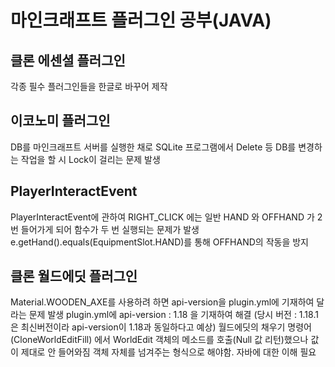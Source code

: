 마인크래프트 플러그인 공부(JAVA)
======================
## 클론 에센셜 플러그인
각종 필수 플러그인들을 한글로 바꾸어 제작

## 이코노미 플러그인
DB를 마인크래프트 서버를 실행한  채로 SQLite 프로그램에서 Delete 등 DB를 변경하는 작업을 할 시 Lock이 걸리는 문제 발생

## PlayerInteractEvent
PlayerInteractEvent에 관하여 RIGHT_CLICK 에는 일반 HAND 와 OFFHAND 가 2번 들어가게 되어 함수가 두 번 실행되는 문제가 발생
e.getHand().equals(EquipmentSlot.HAND)를 통해 OFFHAND의 작동을 방지


## 클론 월드에딧 플러그인
Material.WOODEN_AXE를 사용하려 하면 api-version을 plugin.yml에 기재하여 달라는 문제 발생
plugin.yml에 api-version : 1.18 을 기재하여 해결 (당시 버전 : 1.18.1은 최신버전이라 api-version이 1.18과 동일하다고 예상)
월드에딧의 채우기 명령어(CloneWorldEditFill) 에서 WorldEdit 객체의 메소드를 호출(Null 값 리턴)했으나 값이 제대로 안 들어와짐
객체 자체를 넘겨주는 형식으로 해야함. 자바에 대한 이해 필요
